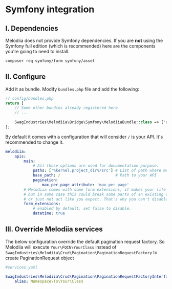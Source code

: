 Symfony integration
===================

I. Dependencies
---------------

Melodiia does not provide Symfony dependencies. If you are **not** using the
Symfony full edition (which is recommended) here are the components you're
going to need to install.

```bash
composer req symfony/form symfony/asset
```


II. Configure
-------------

Add it as bundle. Modify `bundles.php` file and add the following:

```php
// config/bundles.php
return [
    // Some other bundles already registered here
    // ...
    
    SwagIndustries\Melodiia\Bridge\Symfony\MelodiiaBundle::class => ['all' => true],
];
```

By default it comes with a configuration that will consider `/` is your API.
It's recommended to change it.

```yaml
melodiia:
    apis:
        main:
            # All those options are used for documentation purpose.
            paths: ['%kernel.project_dir%/src'] # List of path where melodiia will look for documentation blocks
            base_path: /                        # Path to your API
            pagination:
                max_per_page_attribute: 'max_per_page'
        # Melodiia comes with some form extensions, it makes your life easier
        # but in some case this could break some parts of an existing application
        # or just not act like you expect. That's why you can't disable extensions.
        form_extensions:
            # enabled by default, set false to disable.
            datetime: true
```

III. Override Melodiia services
-------------

The below configuration override the default pagination request factory.
So Melodiia will execute `Your\FQCN\YourClass` instead of `SwagIndustries\Melodiia\Crud\Pagination\PaginationRequestFactory` to create PaginationRequest object

```yaml
#services.yaml

SwagIndustries\Melodiia\Crud\Pagination\PaginationRequestFactoryInterface:
    alias: Namespace\To\Your\Class
```
